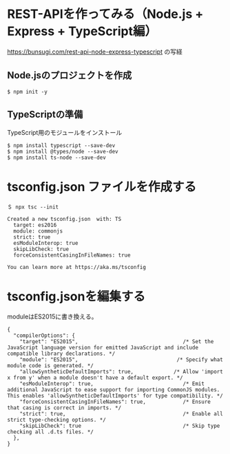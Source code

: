 # REST-APIを作ってみる（Node.js + Express + TypeScript編）
https://bunsugi.com/rest-api-node-express-typescript の写経

## Node.jsのプロジェクトを作成
```
$ npm init -y
```

## TypeScriptの準備
TypeScript用のモジュールをインストール
```
$ npm install typescript --save-dev
$ npm install @types/node --save-dev
$ npm install ts-node --save-dev
```

# tsconfig.json ファイルを作成する
```
＄ npx tsc --init

Created a new tsconfig.json  with: TS 
  target: es2016
  module: commonjs
  strict: true
  esModuleInterop: true
  skipLibCheck: true
  forceConsistentCasingInFileNames: true

You can learn more at https://aka.ms/tsconfig
```

# tsconfig.jsonを編集する
moduleはES2015に書き換える。
```
{
  "compilerOptions": {
    "target": "ES2015",                                  /* Set the JavaScript language version for emitted JavaScript and include compatible library declarations. */
    "module": "ES2015",                                /* Specify what module code is generated. */
    "allowSyntheticDefaultImports": true,             /* Allow 'import x from y' when a module doesn't have a default export. */
    "esModuleInterop": true,                             /* Emit additional JavaScript to ease support for importing CommonJS modules. This enables 'allowSyntheticDefaultImports' for type compatibility. */
    "forceConsistentCasingInFileNames": true,            /* Ensure that casing is correct in imports. */
    "strict": true,                                      /* Enable all strict type-checking options. */
    "skipLibCheck": true                                 /* Skip type checking all .d.ts files. */
  },
}
```

